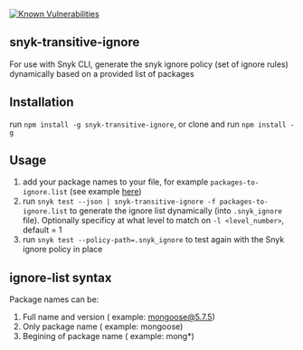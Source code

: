 [![Known Vulnerabilities](https://snyk.io/test/github/snyk-tech-services/snyk-transitive-ignore/badge.svg?targetFile=package.json)](https://snyk.io/test/github/snyk-tech-services/snyk-transitive-ignore?targetFile=package.json)

## snyk-transitive-ignore
For use with Snyk CLI, generate the snyk ignore policy (set of ignore rules) dynamically based on a provided list of packages

## Installation
run `npm install -g snyk-transitive-ignore`, or
clone and run `npm install -g`

## Usage
1. add your package names to your file, for example `packages-to-ignore.list` (see example [here](https://github.com/snyk-tech-services/snyk-transitive-ignore/blob/master/fixtures/sample-packages-to-ignore.list))
2. run `snyk test --json | snyk-transitive-ignore -f packages-to-ignore.list` to generate the ignore list dynamically (into `.snyk_ignore` file). Optionally specificy at what level to match on `-l <level_number>`, default = 1
3. run `snyk test --policy-path=.snyk_ignore` to test again with the Snyk ignore policy in place

## ignore-list syntax
Package names can be:
1. Full name and version ( example: mongoose@5.7.5)
2. Only package name ( example: mongoose)
3. Begining of package name ( example: mong*)
